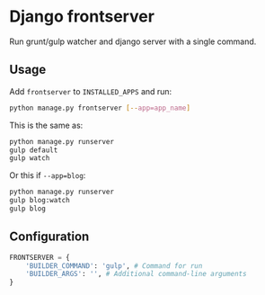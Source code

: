 # Django frontserver

Run grunt/gulp watcher and django server with a single command.

## Usage

Add `frontserver` to `INSTALLED_APPS` and run:

```sh
python manage.py frontserver [--app=app_name]
```

This is the same as:

```sh
python manage.py runserver
gulp default
gulp watch
```

Or this if `--app=blog`:

```sh
python manage.py runserver
gulp blog:watch
gulp blog
```

## Configuration

```py
FRONTSERVER = {
    'BUILDER_COMMAND': 'gulp', # Command for run
    'BUILDER_ARGS': '', # Additional command-line arguments
}
```
